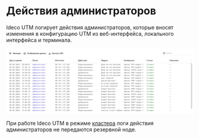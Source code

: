 # Действия администраторов

Ideco UTM логирует действия администраторов, которые вносят изменения в конфигурацию UTM из веб-интерфейса, локального интерфейса и терминала.

![](/.gitbook/assets/administrator-actions.png)

При работе Ideco UTM в режиме [кластера](/settings/server-management/cluster.md) логи действия администраторов не передаются резервной ноде.
